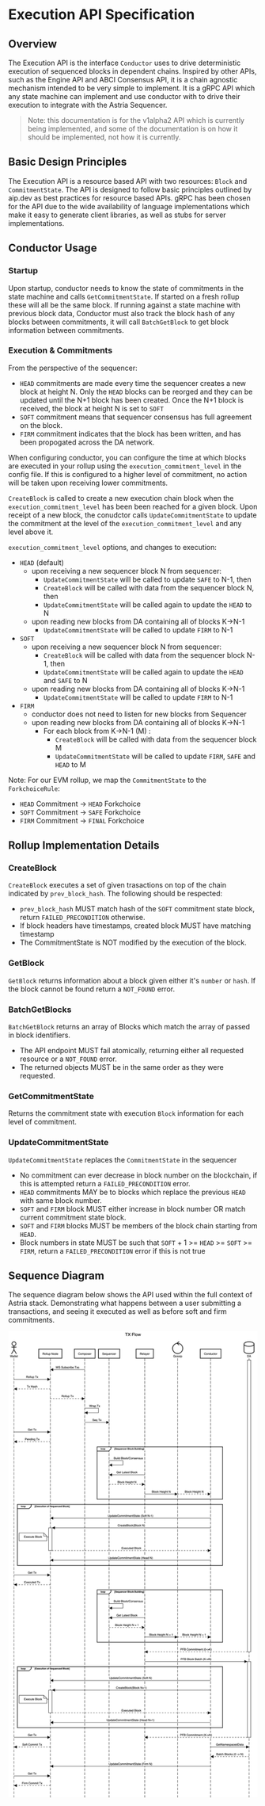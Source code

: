 # Execution API Specification

## Overview

The Execution API is the interface `Conductor` uses to drive deterministic execution of sequenced blocks in dependent chains. Inspired by other APIs, such as the Engine API and ABCI Consensus API, it is a chain agnostic mechanism intended to be very simple to implement. It is a gRPC API which any state machine can implement and use conductor with to drive their execution to integrate with the Astria Sequencer.

> Note: this documentation is for the v1alpha2 API which is currently being implemented, and some of the documentation is on how it should be implemented, not how it is currently.

## Basic Design Principles

The Execution API is a resource based API with two resources: `Block` and `CommitmentState`. The API is designed to follow basic principles outlined by aip.dev as best practices for resource based APIs. gRPC has been chosen for the API due to the wide availability of language implementations which make it easy to generate client libraries, as well as stubs for server implementations.  

## Conductor Usage

### Startup

Upon startup, conductor needs to know the state of commitments in the state machine and calls `GetCommitmentState`. If started on a fresh rollup these will all be the same block. If running against a state machine with previous block data, Conductor must also track the block hash of any blocks between commitments, it will call `BatchGetBlock` to get block information between commitments.

### Execution & Commitments

From the perspective of the sequencer:
- `HEAD` commitments are made every time the sequencer creates a new block at height N. Only the `HEAD` blocks can be reorged and they can be updated until the N+1 block has been created. Once the N+1 block is received, the block at height N is set to `SOFT`
- `SOFT` commitment means that sequencer consensus has full agreement on the block.
- `FIRM` commitment indicates that the block has been written, and has been propogated across the DA network.

When configuring conductor, you can configure the time at which blocks are executed in your rollup using the `execution_commitment_level` in the config file. If this is configured to a higher level of commitment, no action will be taken upon receiving lower commitments. 

`CreateBlock` is called to create a new execution chain block when the `execution_commitment_level` has been been reached for a given block. Upon receipt of a new block, the conudctor calls `UpdateCommitmentState` to update the commitment at the level of the `execution_commitment_level` and any level above it.

`execution_commitment_level` options, and changes to execution:
- `HEAD` (default)
  - upon receiving a new sequencer block N from sequencer:
    - `UpdateCommitmentState` will be called to update `SAFE` to N-1, then
    - `CreateBlock` will be called with data from the sequencer block N, then
    - `UpdateCommitmentState` will be called again to update the `HEAD` to N
  - upon reading new blocks from DA containing all of blocks K->N-1
    - `UpdateCommitmentState` will be called to update `FIRM` to N-1
- `SOFT`
  - upon receiving a new sequencer block N from sequencer:
    - `CreateBlock` will be called with data from the sequencer block N-1, then
    - `UpdateCommitmentState` will be called again to update the `HEAD` and `SAFE` to N
  - upon reading new blocks from DA containing all of blocks K->N-1
    - `UpdateCommitmentState` will be called to update `FIRM` to N-1
- `FIRM`
  - conductor does not need to listen for new blocks from Sequencer
  - upon reading new blocks from DA containing all of blocks K->N-1
    - For each block from K->N-1 (M) :
      - `CreateBlock` will be called with data from the sequencer block M
      - `UpdateCommitmentState` will be called to update `FIRM`, `SAFE` and `HEAD` to M

Note: For our EVM rollup, we map the `CommitmentState` to the `ForkchoiceRule`:
- `HEAD` Commitment -> `HEAD` Forkchoice
- `SOFT` Commitment -> `SAFE` Forkchoice
- `FIRM` Commitment -> `FINAL` Forkchoice

## Rollup Implementation Details

### CreateBlock

`CreateBlock` executes a set of given trasactions on top of the chain indicated by `prev_block_hash`. The following should be respected:

- `prev_block_hash` MUST match hash of the `SOFT` commitment state block, return `FAILED_PRECONDITION` otherwise.
- If block headers have timestamps, created block MUST have matching timestamp
- The CommitmentState is NOT modified by the execution of the block.

### GetBlock

`GetBlock` returns information about a block given either it's `number` or `hash`. If the block cannot be found return a `NOT_FOUND` error.

### BatchGetBlocks

`BatchGetBlock` returns an array of Blocks which match the array of passed in block identifiers.

- The API endpoint MUST fail atomically, returning either all requested resource or a `NOT_FOUND` error.
- The returned objects MUST be in the same order as they were requested.

### GetCommitmentState

Returns the commitment state with execution `Block` information for each level of commitment.

### UpdateCommitmentState

`UpdateCommitmentState` replaces the `CommitmentState` in the sequencer

- No commitment can ever decrease in block number on the blockchain, if this is attempted return a `FAILED_PRECONDITION` error.
- `HEAD` commitments MAY be to blocks which replace the previous `HEAD` with same block number.
- `SOFT` and `FIRM` block MUST either increase in block number OR match current commitment state block.
- `SOFT` and `FIRM` blocks MUST be members of the block chain starting from `HEAD`.
- Block numbers in state MUST be such that `SOFT` + 1 >= `HEAD` >= `SOFT` >= `FIRM`, return a `FAILED_PRECONDITION` error if this is not true

## Sequence Diagram

The sequence diagram below shows the API used within the full context of Astria stack. Demonstrating what happens between a user submitting a transactions, and seeing it executed as well as before soft and firm commitments.

![image](assets/execution_api_sequence.png)